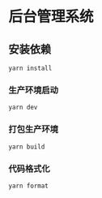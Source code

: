 # 后台管理系统

## 安装依赖
```
yarn install
```

### 生产环境启动
```
yarn dev
```

### 打包生产环境
```
yarn build
```

### 代码格式化
```
yarn format
```
